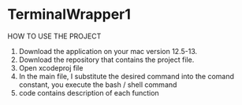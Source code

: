 # TerminalWrapper1

HOW TO USE THE PROJECT
1) Download the application on your mac version 12.5-13.
2) Download the repository that contains the project file.
3) Open xcodeproj file
4) In the main file, I substitute the desired command into the comand constant, you execute the bash / shell command
5) code contains description of each function

